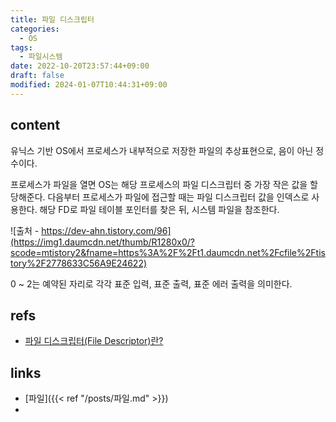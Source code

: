 ```yaml
---
title: 파일 디스크립터
categories:
  - OS
tags:
  - 파일시스템
date: 2022-10-20T23:57:44+09:00
draft: false
modified: 2024-01-07T10:44:31+09:00
---
```


## content
유닉스 기반 OS에서 프로세스가 내부적으로 저장한 파일의 추상표현으로, 음이 아닌 정수이다. 

프로세스가 파일을 열면 OS는 해당 프로세스의 파일 디스크립터 중 가장 작은 값을 할당해준다. 다음부터 프로세스가 파일에 접근할 때는 파일 디스크립터 값을 인덱스로 사용한다. 해당 FD로 파일 테이블 포인터를 찾은 뒤, 시스템 파일을 참조한다.

![출처 - https://dev-ahn.tistory.com/96](https://img1.daumcdn.net/thumb/R1280x0/?scode=mtistory2&fname=https%3A%2F%2Ft1.daumcdn.net%2Fcfile%2Ftistory%2F2778633C56A9E24622)

0 ~ 2는 예약된 자리로 각각 표준 입력, 표준 출력, 표준 에러 출력을 의미한다.

## refs
- [파일 디스크립터(File Descriptor)란?](https://code4human.tistory.com/123)


## links
- [파일]({{< ref "/posts/파일.md" >}})
- 
